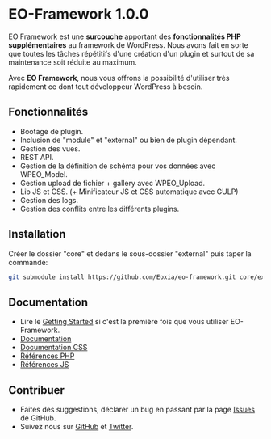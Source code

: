 # EO-Framework 1.0.0

EO Framework est une **surcouche** apportant des **fonctionnalités PHP supplémentaires** au framework de WordPress.
Nous avons fait en sorte que toutes les tâches répétitifs d'une création d'un plugin et surtout de sa maintenance soit réduite au maximum.

Avec **EO Framework**, nous vous offrons la possibilité d'utiliser très rapidement ce dont tout développeur WordPress à besoin.

## Fonctionnalités

* Bootage de plugin.
* Inclusion de "module" et "external" ou bien de plugin dépendant.
* Gestion des vues.
* REST API.
* Gestion de la définition de schéma pour vos données avec WPEO_Model.
* Gestion upload de fichier + gallery avec WPEO_Upload.
* Lib JS et CSS. (+ Minificateur JS et CSS automatique avec GULP)
* Gestion des logs.
* Gestion des conflits entre les différents plugins.

## Installation

Créer le dossier "core" et dedans le sous-dossier "external" puis taper la commande:

```bash
git submodule install https://github.com/Eoxia/eo-framework.git core/external/eo-framework
```

## Documentation

* Lire le [Getting Started](https://github.com/Eoxia/eo-framework-starter) si c'est la première fois que vous utiliser EO-Framework.
* [Documentation](https://eoframework.eoxia/documentation)
* [Documentation CSS](https://shop.eoxia.com/wp-content/plugins/eo-framework-plugin/eo-framework/core/assets/examples/index.html)
* [Références PHP](https://eoframework.eoxia.com/docsphp/)
* [Références JS](https://eoframework.eoxia.com/docsjs/)

## Contribuer

* Faites des suggestions, déclarer un bug en passant par la page [Issues](https://github.com/Eoxia/eo-framework/issues) de GitHub.
* Suivez nous sur [GitHub](https://github.com/Eoxia) et [Twitter](https://twitter.com/eoxia).
